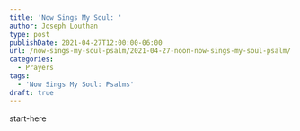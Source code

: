 ```yaml
---
title: 'Now Sings My Soul: '
author: Joseph Louthan
type: post
publishDate: 2021-04-27T12:00:00-06:00
url: /now-sings-my-soul-psalm/2021-04-27-noon-now-sings-my-soul-psalm/
categories:
  - Prayers
tags:
  - 'Now Sings My Soul: Psalms'
draft: true
---
```

<div style="font-variant: small-caps;">

</div>
    start-here
